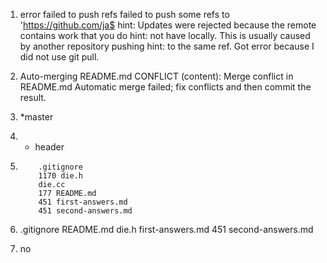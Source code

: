 1. error failed to push refs failed to push some refs to 'https://github.com/ja$
hint: Updates were rejected because the remote contains work that you do
hint: not have locally. This is usually caused by another repository pushing
hint: to the same ref.
Got error because I did not use git pull.

2. Auto-merging README.md
CONFLICT (content): Merge conflict in README.md
Automatic merge failed; fix conflicts and then commit the result.

3. *master

4. * header


5.         .gitignore
           1170 die.h
           die.cc
           177 README.md
           451 first-answers.md
           451 second-answers.md

6. .gitignore
    README.md
    die.h
    first-answers.md
    451 second-answers.md

7. no 
